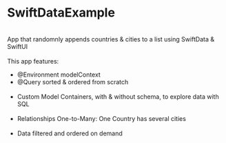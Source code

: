 # SwiftDataExample
<br/>
App that randomnly appends countries & cities to a list using SwiftData & SwiftUI
<br/>
<br/>
This app features: 
<ul>
<li>@Environment modelContext</li>
<li>@Query sorted & ordered from scratch</li>
<br/>
<li>Custom Model Containers, with & without schema, to explore data with SQL</li>
<br/>
<li>Relationships One-to-Many: One Country has several cities</li>
<br/>
<li>Data filtered and ordered on demand</li>
